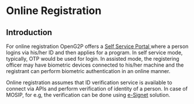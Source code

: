 # Online Registration

## Introduction

For online registration OpenG2P offers a [Self Service Portal ](../self-service-portal.md)where a person logins via his/her ID and then applies for a program. In self service mode, typically, OTP would be used for login. In assisted mode, the registering officer may have biometric devices connected to his/her machine and the registrant can perform biometric authentication in an online manner.&#x20;

Online registration assumes that ID verification service is available to connect via APIs and perform verification of identity of a person. In case of MOSIP, for e.g, the verification can be done using [e-Signet](https://docs.mosip.io/1.2.0/integrations/e-signet) solution.
